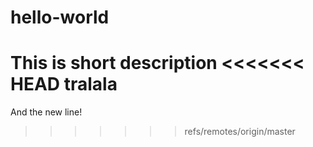 # hello-world
This is short description
<<<<<<< HEAD
tralala
=======
And the new line!
>>>>>>> refs/remotes/origin/master
